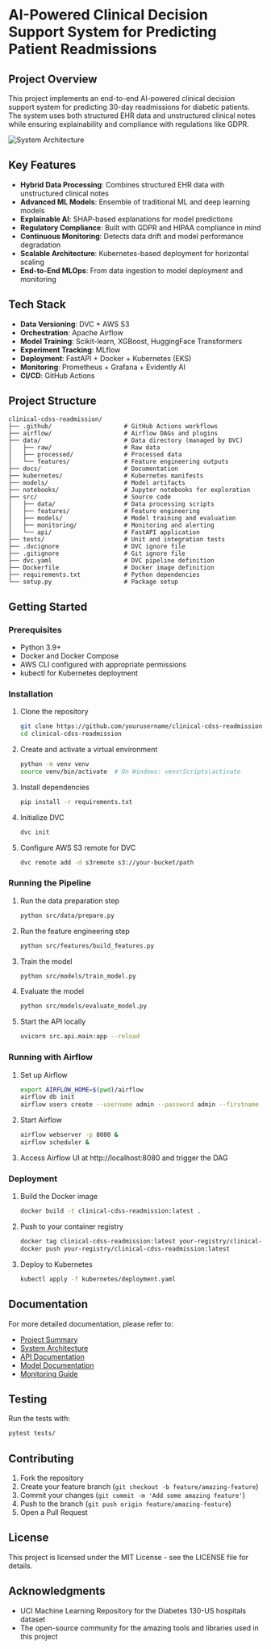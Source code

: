 # AI-Powered Clinical Decision Support System for Predicting Patient Readmissions

## Project Overview
This project implements an end-to-end AI-powered clinical decision support system for predicting 30-day readmissions for diabetic patients. The system uses both structured EHR data and unstructured clinical notes while ensuring explainability and compliance with regulations like GDPR.

![System Architecture](docs/images/architecture.png)

## Key Features
- **Hybrid Data Processing**: Combines structured EHR data with unstructured clinical notes
- **Advanced ML Models**: Ensemble of traditional ML and deep learning models
- **Explainable AI**: SHAP-based explanations for model predictions
- **Regulatory Compliance**: Built with GDPR and HIPAA compliance in mind
- **Continuous Monitoring**: Detects data drift and model performance degradation
- **Scalable Architecture**: Kubernetes-based deployment for horizontal scaling
- **End-to-End MLOps**: From data ingestion to model deployment and monitoring

## Tech Stack
- **Data Versioning**: DVC + AWS S3
- **Orchestration**: Apache Airflow
- **Model Training**: Scikit-learn, XGBoost, HuggingFace Transformers
- **Experiment Tracking**: MLflow
- **Deployment**: FastAPI + Docker + Kubernetes (EKS)
- **Monitoring**: Prometheus + Grafana + Evidently AI
- **CI/CD**: GitHub Actions

## Project Structure
```
clinical-cdss-readmission/
├── .github/                    # GitHub Actions workflows
├── airflow/                    # Airflow DAGs and plugins
├── data/                       # Data directory (managed by DVC)
│   ├── raw/                    # Raw data
│   ├── processed/              # Processed data
│   └── features/               # Feature engineering outputs
├── docs/                       # Documentation
├── kubernetes/                 # Kubernetes manifests
├── models/                     # Model artifacts
├── notebooks/                  # Jupyter notebooks for exploration
├── src/                        # Source code
│   ├── data/                   # Data processing scripts
│   ├── features/               # Feature engineering
│   ├── models/                 # Model training and evaluation
│   ├── monitoring/             # Monitoring and alerting
│   └── api/                    # FastAPI application
├── tests/                      # Unit and integration tests
├── .dvcignore                  # DVC ignore file
├── .gitignore                  # Git ignore file
├── dvc.yaml                    # DVC pipeline definition
├── Dockerfile                  # Docker image definition
├── requirements.txt            # Python dependencies
└── setup.py                    # Package setup
```

## Getting Started

### Prerequisites
- Python 3.9+
- Docker and Docker Compose
- AWS CLI configured with appropriate permissions
- kubectl for Kubernetes deployment

### Installation

1. Clone the repository
   ```bash
   git clone https://github.com/yourusername/clinical-cdss-readmission.git
   cd clinical-cdss-readmission
   ```

2. Create and activate a virtual environment
   ```bash
   python -m venv venv
   source venv/bin/activate  # On Windows: venv\Scripts\activate
   ```

3. Install dependencies
   ```bash
   pip install -r requirements.txt
   ```

4. Initialize DVC
   ```bash
   dvc init
   ```

5. Configure AWS S3 remote for DVC
   ```bash
   dvc remote add -d s3remote s3://your-bucket/path
   ```

### Running the Pipeline

1. Run the data preparation step
   ```bash
   python src/data/prepare.py
   ```

2. Run the feature engineering step
   ```bash
   python src/features/build_features.py
   ```

3. Train the model
   ```bash
   python src/models/train_model.py
   ```

4. Evaluate the model
   ```bash
   python src/models/evaluate_model.py
   ```

5. Start the API locally
   ```bash
   uvicorn src.api.main:app --reload
   ```

### Running with Airflow

1. Set up Airflow
   ```bash
   export AIRFLOW_HOME=$(pwd)/airflow
   airflow db init
   airflow users create --username admin --password admin --firstname Admin --lastname User --role Admin --email admin@example.com
   ```

2. Start Airflow
   ```bash
   airflow webserver -p 8080 &
   airflow scheduler &
   ```

3. Access Airflow UI at http://localhost:8080 and trigger the DAG

### Deployment

1. Build the Docker image
   ```bash
   docker build -t clinical-cdss-readmission:latest .
   ```

2. Push to your container registry
   ```bash
   docker tag clinical-cdss-readmission:latest your-registry/clinical-cdss-readmission:latest
   docker push your-registry/clinical-cdss-readmission:latest
   ```

3. Deploy to Kubernetes
   ```bash
   kubectl apply -f kubernetes/deployment.yaml
   ```

## Documentation

For more detailed documentation, please refer to:

- [Project Summary](docs/project_summary.md)
- [System Architecture](docs/architecture.md)
- [API Documentation](docs/api.md)
- [Model Documentation](docs/model.md)
- [Monitoring Guide](docs/monitoring.md)

## Testing

Run the tests with:

```bash
pytest tests/
```

## Contributing

1. Fork the repository
2. Create your feature branch (`git checkout -b feature/amazing-feature`)
3. Commit your changes (`git commit -m 'Add some amazing feature'`)
4. Push to the branch (`git push origin feature/amazing-feature`)
5. Open a Pull Request

## License

This project is licensed under the MIT License - see the LICENSE file for details.

## Acknowledgments

- UCI Machine Learning Repository for the Diabetes 130-US hospitals dataset
- The open-source community for the amazing tools and libraries used in this project
